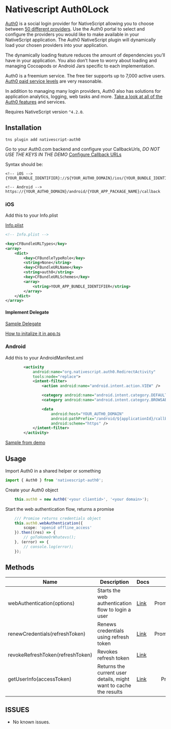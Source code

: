 # Nativescript Auth0Lock

[Auth0](https://auth0.com) is a social login provider for NativeScript allowing you to choose between [50 different providers](https://auth0.com/docs/identityproviders).  Use the Auth0 portal to select and configure the providers you would like to make available in your NativeScript application. The Auth0 NativeScript plugin will dynamically load your chosen providers into your application.

The dynamically loading feature reduces the amount of dependencies you’ll have in your application. You also don’t have to worry about loading and managing Cocoapods or Android Jars specific to each implementation.

Auth0 is a freemium service. The free tier supports up to 7,000 active users. [Auth0 paid service levels](https://auth0.com/pricing) are very reasonable.

In addition to managing many login providers, Auth0 also has solutions for application analytics, logging, web tasks and more. [Take a look at all of the Auth0 features](https://auth0.com/why-auth0) and services.

Requires NativeScript version `^4.2.0`.


## Installation

```terminal
tns plugin add nativescript-auth0
```

Go to your Auth0.com backend and configure your CallbackUrls, *DO NOT USE THE KEYS IN THE DEMO*
[Configure Callback URLs](https://auth0.com/docs/quickstart/native/ios-swift/00-getting-started#configure-callback-urls)

Syntax should be:
```
<!-- iOS -->
{YOUR_BUNDLE_IDENTIFIER}://${YOUR_AUTH0_DOMAIN}/ios/{YOUR_BUNDLE_IDENTIFIER}/callback

<!-- Android -->
https://{YOUR_AUTH0_DOMAIN}/android/{YOUR_APP_PACKAGE_NAME}/callback
```



### iOS

Add this to your Info.plist

[Info.plist](./demo/app/App_Resources/iOS/Info.plist#L46-L58)
```xml
<!-- Info.plist -->

<key>CFBundleURLTypes</key>
<array>
    <dict>
        <key>CFBundleTypeRole</key>
        <string>None</string>
        <key>CFBundleURLName</key>
        <string>auth0</string>
        <key>CFBundleURLSchemes</key>
        <array>
            <string>YOUR_APP_BUNDLE_IDENTIFIER</string>
        </array>
    </dict>
</array>
```


#### Implement Delegate ####

[Sample Delegate](./demo/app/custom-app-delegate.ts)

[How to initalize it in app.ts](./demo/app/app.ts#L3-L13)



### Android

Add this to your AndroidManifest.xml

```xml
        <activity
            android:name="org.nativescript.auth0.RedirectActivity"
            tools:node="replace">
            <intent-filter>
                <action android:name="android.intent.action.VIEW" />

                <category android:name="android.intent.category.DEFAULT" />
                <category android:name="android.intent.category.BROWSABLE" />

                <data
                    android:host="YOUR_AUTH0_DOMAIN"
                    android:pathPrefix="/android/${applicationId}/callback"
                    android:scheme="https" />
            </intent-filter>
        </activity>
```
[Sample from demo](./demo/app/App_Resources/Android/src/AndroidManifest.xml#L44-L60)


## Usage

Import Auth0 in a shared helper or something

```ts
import { Auth0 } from 'nativescript-auth0';
```

Create your Auth0 object
```ts
    this.auth0 = new Auth0('<your clientid>', '<your domain>');
```

Start the web authentication flow, returns a promise
```ts
    /// Promise returns credentials object
    this.auth0.webAuthentication({
        scope: 'openid offline_access'
    }).then((res) => {
        // goToHomeOrWhatevs(); 
    }, (error) => {
        // console.log(error);
    });
```

## Methods
| Name                             | Description                                                                 | Docs                                                                    | Returns              |
|----------------------------------|-----------------------------------------------------------------------------|-------------------------------------------------------------------------|---------------------:|
| webAuthentication(options)       | Starts the web authentication flow to login a user                          | [Link](https://auth0.com/docs/api/authentication#login)                 | Promise\<Credentials> |
| renewCredentials(refreshToken)   | Renews credentials using refresh token                                      | [Link](https://auth0.com/docs/api/authentication#refresh-token)         | Promise\<Credentials> |
| revokeRefreshToken(refreshToken) | Revokes refresh token                                                       | [Link](https://auth0.com/docs/api/authentication#revoke-refresh-token)  |        Promise\<void> |
| getUserInfo(accessToken)         | Returns the current user details, might want to cache the results           | [Link](https://auth0.com/docs/api/authentication#get-user-info)         |    Promise\<UserInfo> |


## ISSUES
- No known issues.
